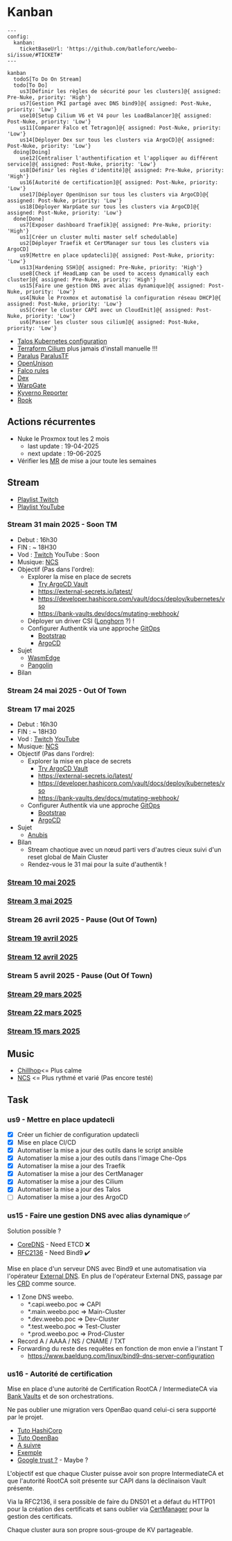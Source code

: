 # Kanban

```mermaid
---
config:
  kanban:
    ticketBaseUrl: 'https://github.com/batleforc/weebo-si/issue/#TICKET#'
---

kanban
  todoS[To Do On Stream]
  todo[To Do]
    us3[Définir les règles de sécurité pour les clusters]@{ assigned: Pre-Nuke, priority: 'High'}
    us7[Gestion PKI partagé avec DNS bind9]@{ assigned: Post-Nuke, priority: 'Low'}
    use10[Setup Cilium V6 et V4 pour les LoadBalancer]@{ assigned: Post-Nuke, priority: 'Low'}
    us11[Comparer Falco et Tetragon]@{ assigned: Post-Nuke, priority: 'Low'}
    us14[Déployer Dex sur tous les clusters via ArgoCD]@{ assigned: Post-Nuke, priority: 'Low'}
  doing[Doing]
    use12[Centraliser l'authentification et l'appliquer au différent service]@{ assigned: Post-Nuke, priority: 'Low'}
    us8[Définir les règles d'identité]@{ assigned: Pre-Nuke, priority: 'High'}
    us16[Autorité de certification]@{ assigned: Post-Nuke, priority: 'Low'}
    use17[Déployer OpenUnison sur tous les clusters via ArgoCD]@{ assigned: Post-Nuke, priority: 'Low'}
    us18[Déployer WarpGate sur tous les clusters via ArgoCD]@{ assigned: Post-Nuke, priority: 'Low'}
  done[Done]
    us7[Exposer dashboard Traefik]@{ assigned: Pre-Nuke, priority: 'High'}
    us1[Créer un cluster multi master self schedulable]
    us2[Déployer Traefik et CertManager sur tous les clusters via ArgoCD]
    us9[Mettre en place updatecli]@{ assigned: Post-Nuke, priority: 'Low'}
    us13[Hardening SSH]@{ assigned: Pre-Nuke, priority: 'High'}
    use8[Check if HeadLamp can be used to access dynamically each cluster]@{ assigned: Pre-Nuke, priority: 'High'}
    us15[Faire une gestion DNS avec alias dynamique]@{ assigned: Post-Nuke, priority: 'Low'}
    us4[Nuke le Proxmox et automatisé la configuration réseau DHCP]@{ assigned: Post-Nuke, priority: 'Low'}
    us5[Créer le cluster CAPI avec un CloudInit]@{ assigned: Post-Nuke, priority: 'Low'}
    us6[Passer les cluster sous cilium]@{ assigned: Post-Nuke, priority: 'Low'}
```

- [Talos Kubernetes configuration](https://www.talos.dev/v1.9/reference/configuration/v1alpha1/config/)
- [Terraform Cilium](https://registry.terraform.io/providers/littlejo/cilium/latest/docs/resources/cilium) plus jamais d'install manuelle !!!
- [Paralus](https://www.paralus.io/docs/Installation/) [ParalusTF](https://registry.terraform.io/providers/iherbllc/paralus/latest/docs)
- [OpenUnison](https://openunison.github.io/)
- [Falco rules](https://une-tasse-de.cafe/blog/falco/)
- [Dex](https://dexidp.io/)
- [WarpGate](https://warpgate.null.page/docs/)
- [Kyverno Reporter](https://kyverno.github.io/policy-reporter-docs/getting-started/installation.html)
- [Rook](https://rook.io/docs/rook/latest-release/Storage-Configuration/Object-Storage-RGW/object-storage/#create-local-object-stores-with-pool-placements)

## Actions récurrentes

- Nuke le Proxmox tout les 2 mois
  - last update : 19-04-2025
  - next update : 19-06-2025
- Vérifier les [MR](https://github.com/batleforc/weebo-si/pulls?q=is%3Aopen+is%3Apr+label%3AUpdateCLI) de mise a jour toute les semaines

## Stream

- [Playlist Twitch](https://www.twitch.tv/collections/Gha3LW0WLRh8hg)
- [Playlist YouTube](https://youtube.com/playlist?list=PLgGm8OmIPBhnlGhLG4RhUXV8zUvBmvl-O&si=dIglK5lVrDIImCQo)

### Stream 31 main 2025 - Soon TM

- Debut : 16h30
- FIN : ~ 18H30
- Vod : [Twitch](https://www.twitch.tv/batleforc) YouTube : Soon
- Musique: [NCS](https://ncs.io/)
- Objectif (Pas dans l'ordre):
  - Explorer la mise en place de secrets
    - [Try ArgoCD Vault](https://argocd-vault-plugin.readthedocs.io/en/stable/installation/)
    - <https://external-secrets.io/latest/>
    - <https://developer.hashicorp.com/vault/docs/deploy/kubernetes/vso>
    - <https://bank-vaults.dev/docs/mutating-webhook/>
  - Déployer un driver CSI ([Longhorn](https://www.talos.dev/v1.10/kubernetes-guides/configuration/storage/) ?) !
  - Configurer Authentik via une approche [GitOps](https://registry.terraform.io/providers/goauthentik/authentik/latest/docs)
    - [Bootstrap](https://docs.goauthentik.io/docs/install-config/automated-install)
    - [ArgoCD](https://docs.goauthentik.io/integrations/services/argocd/)
- Sujet
  - [WasmEdge](https://github.com/siderolabs/extensions/tree/main/container-runtime/wasmedge)
  - [Pangolin](https://docs.fossorial.io/Pangolin/overview)
- Bilan

### Stream 24 mai 2025 - Out Of Town

### Stream 17 mai 2025

- Debut : 16h30
- FIN : ~ 18H30
- Vod : [Twitch](https://www.twitch.tv/videos/2461155909) [YouTube](https://youtu.be/F-10nvHaUfg)
- Musique: [NCS](https://ncs.io/)
- Objectif (Pas dans l'ordre):
  - Explorer la mise en place de secrets
    - [Try ArgoCD Vault](https://argocd-vault-plugin.readthedocs.io/en/stable/installation/)
    - <https://external-secrets.io/latest/>
    - <https://developer.hashicorp.com/vault/docs/deploy/kubernetes/vso>
    - <https://bank-vaults.dev/docs/mutating-webhook/>
  - Configurer Authentik via une approche [GitOps](https://registry.terraform.io/providers/goauthentik/authentik/latest/docs)
    - [Bootstrap](https://docs.goauthentik.io/docs/install-config/automated-install)
    - [ArgoCD](https://docs.goauthentik.io/integrations/services/argocd/)
- Sujet
  - [Anubis](https://anubis.techaro.lol/)
- Bilan
  - Stream chaotique avec un nœud parti vers d'autres cieux suivi d'un reset global de Main Cluster
  - Rendez-vous le 31 mai pour la suite d'authentik !

### [Stream 10 mai 2025](/0.introduction/stream/10-05-2025.html)

### [Stream 3 mai 2025](/0.introduction/stream/03-05-2025.html)

### Stream 26 avril 2025 - Pause (Out Of Town)

### [Stream 19 avril 2025](/0.introduction/stream/19-04-2025.html)

### [Stream 12 avril 2025](/0.introduction/stream/12-04-2025.html)

### Stream 5 avril 2025 - Pause (Out Of Town)

### [Stream 29 mars 2025](/0.introduction/stream/29-03-2025.html)

### [Stream 22 mars 2025](/0.introduction/stream/22-03-2025.html)

### [Stream 15 mars 2025](/0.introduction/stream/15-03-2025.html)

## Music

- [Chillhop](https://app.chillhop.com/)<= Plus calme
- [NCS](https://ncs.io/) <= Plus rythmé et varié (Pas encore testé)

## Task

### us9 - Mettre en place updatecli

- [x] Créer un fichier de configuration updatecli
- [x] Mise en place CI/CD
- [x] Automatiser la mise a jour des outils dans le script ansible
- [x] Automatiser la mise a jour des outils dans l'image Che-Ops
- [x] Automatiser la mise a jour des Traefik
- [x] Automatiser la mise a jour des CertManager
- [x] Automatiser la mise a jour des Cilium
- [x] Automatiser la mise a jour des Talos
- [ ] Automatiser la mise a jour des ArgoCD

### us15 - Faire une gestion DNS avec alias dynamique ✅

Solution possible ?

- [CoreDNS](https://coredns.io/) - Need ETCD ❌
- [RFC2136](https://github.com/kubernetes-sigs/external-dns/blob/master/docs/tutorials/rfc2136.md) - Need Bind9 ✔️

Mise en place d'un serveur DNS avec Bind9 et une automatisation via l'opérateur [External DNS](https://github.com/kubernetes-sigs/external-dns). En plus de l'opérateur External DNS, passage par les [CRD](https://github.com/kubernetes-sigs/external-dns/blob/master/docs/sources/crd.md) comme source.

- 1 Zone DNS weebo.
  - *.capi.weebo.poc => CAPI
  - *.main.weebo.poc => Main-Cluster
  - *.dev.weebo.poc => Dev-Cluster
  - *.test.weebo.poc => Test-Cluster
  - *.prod.weebo.poc => Prod-Cluster
- Record A / AAAA / NS / CNAME / TXT
- Forwarding du reste des requêtes en fonction de mon envie a l'instant T
  - <https://www.baeldung.com/linux/bind9-dns-server-configuration>

### us16 - Autorité de certification

Mise en place d'une autorité de Certification RootCA / IntermediateCA via [Bank Vaults](https://bank-vaults.dev/) et de son orchestrations.

Ne pas oublier une migration vers OpenBao quand celui-ci sera supporté par le projet.

- [Tuto HashiCorp](https://developer.hashicorp.com/vault/tutorials/pki/pki-engine)
- [Tuto OpenBao](https://openbao.org/docs/secrets/pki/quick-start-root-ca/)
- [A suivre](https://github.com/bank-vaults/bank-vaults/issues/3077)
- [Exemple](https://github.com/bank-vaults/bank-vaults/blob/main/vault-config.yml)
- [Google trust ?](https://serverfault.com/questions/946756/ssl-certificate-in-system-store-not-trusted-by-chrome) - Maybe ?

L'objectif est que chaque Cluster puisse avoir son propre IntermediateCA et que l'autorité RootCA soit présente sur CAPI dans la déclinaison Vault présente.

Via la RFC2136, il sera possible de faire du DNS01 et a défaut du HTTP01 pour la création des certificats et sans oublier via [CertManager](https://cert-manager.io/docs/) pour la gestion des certificats.

Chaque cluster aura son propre sous-groupe de KV partageable.
